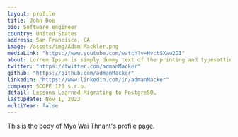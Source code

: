```yaml
---
layout: profile
title: John Doe
bio: Software engineer
country: United States
address: San Francisco, CA
image: /assets/img/Adam Mackler.png
mediaLink: "https://www.youtube.com/watch?v=HvctSXwu2GI"
about: Lorrem Ipsum is simply dummy text of the printing and typesetting industry. Lorem Ipsum has been the industry's standard dummy text ever since the 1500s, when an unknown printer took a galley of type and scrambled it to make a type specimen book. It has survived not only five centuries, but also 
twitter: "https://twitter.com/admanMacker"
github: "https://github.com/admanMacker"
linkedin: "https://www.linkedin.com/in/admanMacker"
company: SCOPE 120 s.r.o.
detail: Lessons Learned Migrating to PostgreSQL
lastUpdate: Nov 1, 2023
multiYear: false
---
```


This is the body of Myo Wai Thnant's profile page.
